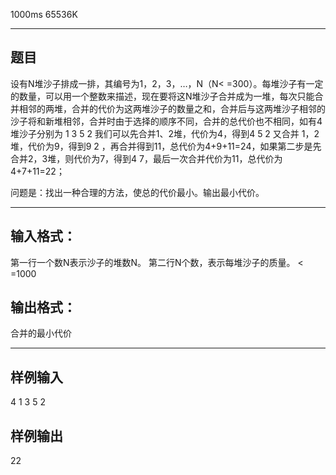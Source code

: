  1000ms  65536K
****************

## **题目**

设有N堆沙子排成一排，其编号为1，2，3，…，N（N< =300）。每堆沙子有一定的数量，可以用一个整数来描述，现在要将这N堆沙子合并成为一堆，每次只能合并相邻的两堆，合并的代价为这两堆沙子的数量之和，合并后与这两堆沙子相邻的沙子将和新堆相邻，合并时由于选择的顺序不同，合并的总代价也不相同，如有4堆沙子分别为  1    3    5    2  我们可以先合并1、2堆，代价为4，得到4  5  2  又合并  1，2堆，代价为9，得到9  2  ，再合并得到11，总代价为4+9+11=24，如果第二步是先合并2，3堆，则代价为7，得到4  7，最后一次合并代价为11，总代价为4+7+11=22；

问题是：找出一种合理的方法，使总的代价最小。输出最小代价。

**************

## **输入格式：**

第一行一个数N表示沙子的堆数N。 第二行N个数，表示每堆沙子的质量。  < =1000

## **输出格式：**

合并的最小代价

**************

## **样例输入**

4
1 3 5 2

## **样例输出**

22